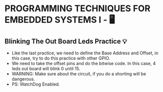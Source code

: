# PROGRAMMING TECHNIQUES FOR EMBEDDED SYSTEMS I - 🖥️
## Blinking The Out Board Leds Practice 💡

  - Like the last practice, we need to define the Base Address and Offset, in this case, try to do this practice with other GPIO.
  - We need to take the offset pins and do the bitwise code. In this case, 4 leds out board will blink 0 until 15.
  - WARNING: Make sure about the circuit, if you do a shorting will be dangerous.
  - PS: WatchDog Enabled.
